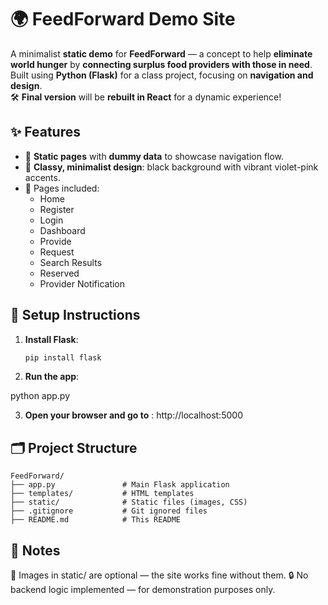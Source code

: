 # 🌍 FeedForward Demo Site

A minimalist **static demo** for **FeedForward** — a concept to help **eliminate world hunger** by **connecting surplus food providers with those in need**.  
Built using **Python (Flask)** for a class project, focusing on **navigation and design**.  
🛠️ **Final version** will be **rebuilt in React** for a dynamic experience!

## ✨ Features

- 📄 **Static pages** with **dummy data** to showcase navigation flow.
- 🎨 **Classy, minimalist design**: black background with vibrant violet-pink accents.
- 🧭 Pages included:
  - Home
  - Register
  - Login
  - Dashboard
  - Provide
  - Request
  - Search Results
  - Reserved
  - Provider Notification

## 🚀 Setup Instructions

1. **Install Flask**:
   ```bash
   pip install flask

2. **Run the app**:

python app.py

3. **Open your browser and go to** :
http://localhost:5000

## 🗂 Project Structure
  ```
  FeedForward/
  ├── app.py               # Main Flask application
  ├── templates/           # HTML templates
  ├── static/              # Static files (images, CSS)
  ├── .gitignore           # Git ignored files
  ├── README.md            # This README
  ```


## 📝 Notes
📸 Images in static/ are optional — the site works fine without them.
🔒 No backend logic implemented — for demonstration purposes only.



